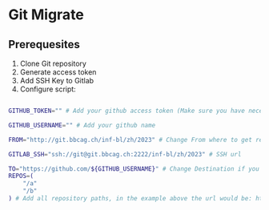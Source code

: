 # Git Migrate

## Prerequesites

1. Clone Git repository
2. Generate access token
3. Add SSH Key to Gitlab
4. Configure script:

```bash

GITHUB_TOKEN="" # Add your github access token (Make sure you have necessary permissions)

GITHUB_USERNAME="" # Add your github name

FROM="http://git.bbcag.ch/inf-bl/zh/2023" # Change From where to get repositories if you like to

GITLAB_SSH="ssh://git@git.bbcag.ch:2222/inf-bl/zh/2023" # SSH url

TO="https://github.com/${GITHUB_USERNAME}" # Change Destination if you like to
REPOS=(
    "/a"
    "/b"
) # Add all repository paths, in the example above the url would be: http://git.bbcag.ch/inf-bl/zh/2023/a
```
